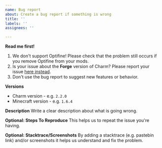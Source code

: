 ```yaml
---
name: Bug report
about: Create a bug report if something is wrong
title: ''
labels: ''
assignees: ''

---
```


**Read me first!**
1. We don't support Optifine! Please check that the problem still occurs if you remove Optifine from your mods.
2. Is your issue about the **Forge** version of Charm? Please report your issue [here instead](https://github.com/svenhjol/CharmForge/issues).
3. Don't use the bug report to suggest new features or behavior.

**Versions**
* Charm version - e.g. `2.2.0`
* Minecraft version - e.g. `1.6.4`

**Description**
Write a clear description about what is going wrong.

**Optional: Steps To Reproduce**
This helps us to repeat the issue you're having.

**Optional: Stacktrace/Screenshots**
By adding a stacktrace (e.g. pastebin link) and/or screenshots it helps us understand and fix the problem.
